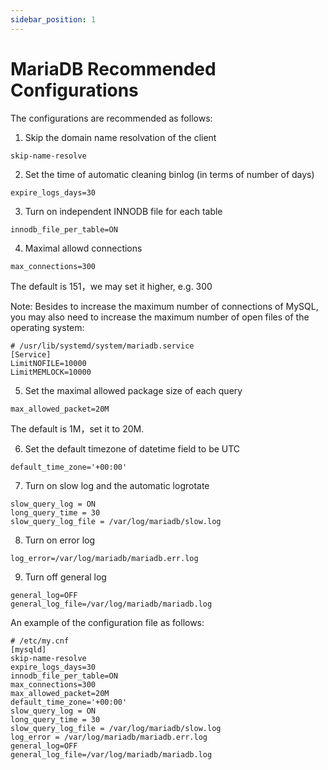 ```yaml
---
sidebar_position: 1
---
```


# MariaDB Recommended Configurations

The configurations are recommended as follows:

1. Skip the domain name resolvation of the client

```
skip-name-resolve
```

2. Set the time of automatic cleaning binlog (in terms of number of days)

```
expire_logs_days=30
```


3. Turn on independent INNODB file for each table

```
innodb_file_per_table=ON
```

4. Maximal allowd connections

```
max_connections=300
```

The default is 151，we may set it higher, e.g. 300 

Note: Besides to increase the maximum number of connections of MySQL, you may also need to increase the maximum number of open files of the operating system:

```
# /usr/lib/systemd/system/mariadb.service
[Service]
LimitNOFILE=10000
LimitMEMLOCK=10000
```


5. Set the maximal allowed package size of each query

```
max_allowed_packet=20M
```

The default is 1M，set it to 20M.


6. Set the default timezone of datetime field to be UTC

```
default_time_zone='+00:00'
```

7. Turn on slow log and the automatic logrotate

```
slow_query_log = ON
long_query_time = 30
slow_query_log_file = /var/log/mariadb/slow.log
```

8. Turn on error log
```
log_error=/var/log/mariadb/mariadb.err.log
```

9. Turn off general log
```
general_log=OFF
general_log_file=/var/log/mariadb/mariadb.log
```

An example of the configuration file as follows:
```
# /etc/my.cnf
[mysqld]
skip-name-resolve
expire_logs_days=30
innodb_file_per_table=ON
max_connections=300
max_allowed_packet=20M
default_time_zone='+00:00'
slow_query_log = ON
long_query_time = 30
slow_query_log_file = /var/log/mariadb/slow.log
log_error = /var/log/mariadb/mariadb.err.log
general_log=OFF
general_log_file=/var/log/mariadb/mariadb.log
```
